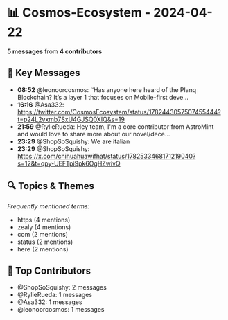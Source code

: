 # 📊 Cosmos-Ecosystem - 2024-04-22
**5 messages** from **4 contributors**

## 💬 Key Messages
- **08:52** @leonoorcosmos: ‘‘Has anyone here heard of the Planq Blockchain? It’s a layer 1 that focuses on Mobile-first deve...
- **16:16** @Asa332: https://twitter.com/CosmosEcosystem/status/1782443057507455444?t=p24L2vxmb7SxU4GJSQ0XIQ&s=19
- **21:59** @RylieRueda: Hey team, I'm a core contributor from AstroMint and would love to share more about our novel/dece...
- **23:29** @ShopSoSquishy: We are italian
- **23:29** @ShopSoSquishy: https://x.com/chihuahuawifhat/status/1782533468171219040?s=12&t=qpy-UEFTpi9pk6OgHZwivQ

## 🔍 Topics & Themes
*Frequently mentioned terms:*
- https (4 mentions)
- zealy (4 mentions)
- com (2 mentions)
- status (2 mentions)
- here (2 mentions)

## 👥 Top Contributors
- @ShopSoSquishy: 2 messages
- @RylieRueda: 1 messages
- @Asa332: 1 messages
- @leonoorcosmos: 1 messages